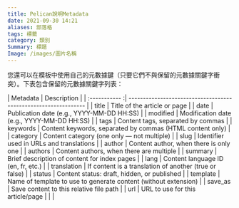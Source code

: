 ```yaml
---
title: Pelican說明Metadata
date: 2021-09-30 14:21
aliases: 部落格 
tags: 標籤
category: 類別
Summary: 標題
Image: /images/圖片名稱
---
```




您還可以在模板中使用自己的元數據鍵（只要它們不與保留的元數據關鍵字衝突）。下表包含保留的元數據關鍵字列表：

| Metadata    | Description                                                     |
| :----------- :| --------------------------------------------------------------- |
| title       | Title of the article or page                                    |
| date        | Publication date (e.g., YYYY-MM-DD HH:SS)                       |
| modified    | Modification date (e.g., YYYY-MM-DD HH:SS)                      |
| tags        | Content tags, separated by commas                               |
| keywords    | Content keywords, separated by commas (HTML content only)       |
| category    | Content category (one only — not multiple)                      |
| slug        | Identifier used in URLs and translations                        |
| author      | Content author, when there is only one                          |
| authors     | Content authors, when there are multiple                        |
| summary     | Brief description of content for index pages                    |
| lang        | Content language ID (en, fr, etc.)                              |
| translation | If content is a translation of another (true or false)          |
| status      | Content status: draft, hidden, or published                     |
| template    | Name of template to use to generate content (without extension) |
| save_as     | Save content to this relative file path                         |
| url         | URL to use for this article/page                                |            |                                                                 |
